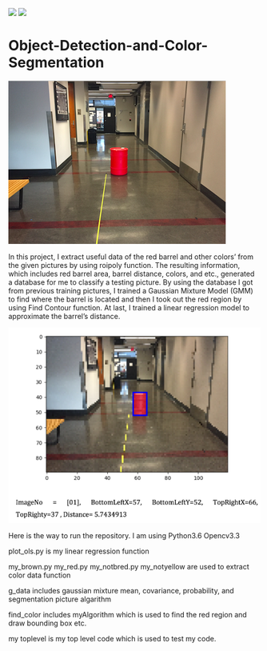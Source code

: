 ![](https://img.shields.io/badge/language-python-orange.svg)
[![](https://img.shields.io/badge/联系-click_for_contact-orange.svg)](https://github.com/l5shi/__Overview__/blob/master/thanks/README.md)
# Object-Detection-and-Color-Segmentation

![original image](./unlabel.png)  


In this project, I extract useful data of the red barrel and other colors’ from the given pictures by using roipoly function. The resulting information, which includes red barrel area, barrel distance, colors, and etc., generated a database for me to classify a testing picture. By using the database I got from previous training pictures, I trained a Gaussian Mixture Model (GMM) to find where the barrel is located and then I took out the red region by using Find Contour function. At last, I trained a linear regression model to approximate the barrel’s distance.


![labeled image](./labeled.png)


Here is the way to run the repository. I am using Python3.6 Opencv3.3

plot_ols.py is my linear regression function

my_brown.py my_red.py my_notbred.py my_notyellow are used to extract color data function

g_data includes gaussian mixture mean, covariance, probability, and segmentation picture algarithm

find_color includes myAlgorithm which is used to find the red region and draw bounding box etc.

my toplevel is my top level code which is used to test my code.



